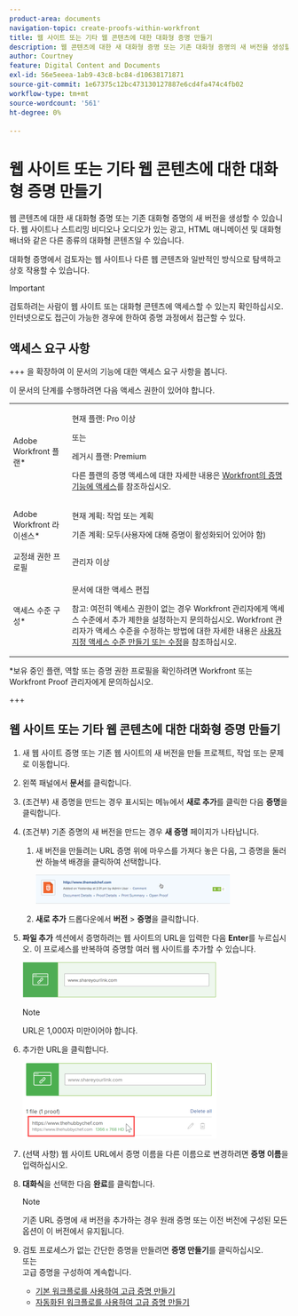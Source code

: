 ```yaml
---
product-area: documents
navigation-topic: create-proofs-within-workfront
title: 웹 사이트 또는 기타 웹 콘텐츠에 대한 대화형 증명 만들기
description: 웹 콘텐츠에 대한 새 대화형 증명 또는 기존 대화형 증명의 새 버전을 생성할 수 있습니다. 웹 사이트나 스트리밍 비디오나 오디오가 있는 광고, HTML 애니메이션 및 대화형 배너와 같은 다른 종류의 대화형 콘텐츠일 수 있습니다.
author: Courtney
feature: Digital Content and Documents
exl-id: 56e5eeea-1ab9-43c8-bc84-d10638171871
source-git-commit: 1e67375c12bc473130127887e6cd4fa474c4fb02
workflow-type: tm+mt
source-wordcount: '561'
ht-degree: 0%

---
```


# 웹 사이트 또는 기타 웹 콘텐츠에 대한 대화형 증명 만들기

웹 콘텐츠에 대한 새 대화형 증명 또는 기존 대화형 증명의 새 버전을 생성할 수 있습니다. 웹 사이트나 스트리밍 비디오나 오디오가 있는 광고, HTML 애니메이션 및 대화형 배너와 같은 다른 종류의 대화형 콘텐츠일 수 있습니다.

대화형 증명에서 검토자는 웹 사이트나 다른 웹 콘텐츠와 일반적인 방식으로 탐색하고 상호 작용할 수 있습니다.

>[!IMPORTANT]
>
>검토하려는 사람이 웹 사이트 또는 대화형 콘텐츠에 액세스할 수 있는지 확인하십시오. 인터넷으로도 접근이 가능한 경우에 한하여 증명 과정에서 접근할 수 있다.

## 액세스 요구 사항

+++ 을 확장하여 이 문서의 기능에 대한 액세스 요구 사항을 봅니다.

이 문서의 단계를 수행하려면 다음 액세스 권한이 있어야 합니다.

<table style="table-layout:auto"> 
 <col> 
 <col> 
 <tbody> 
  <tr> 
   <td role="rowheader">Adobe Workfront 플랜*</td> 
   <td> <p>현재 플랜: Pro 이상</p> <p>또는</p> <p>레거시 플랜: Premium</p> <p>다른 플랜의 증명 액세스에 대한 자세한 내용은 <a href="/help/quicksilver/administration-and-setup/manage-workfront/configure-proofing/access-to-proofing-functionality.md" class="MCXref xref">Workfront의 증명 기능에 액세스</a>를 참조하십시오.</p> </td> 
  </tr> 
  <tr> 
   <td role="rowheader">Adobe Workfront 라이센스*</td> 
   <td> <p>현재 계획: 작업 또는 계획</p> <p>기존 계획: 모두(사용자에 대해 증명이 활성화되어 있어야 함)</p> </td> 
  </tr> 
  <tr> 
   <td role="rowheader">교정쇄 권한 프로필 </td> 
   <td>관리자 이상</td> 
  </tr> 
  <tr> 
   <td role="rowheader">액세스 수준 구성*</td> 
   <td> <p>문서에 대한 액세스 편집</p> <p>참고: 여전히 액세스 권한이 없는 경우 Workfront 관리자에게 액세스 수준에서 추가 제한을 설정하는지 문의하십시오. Workfront 관리자가 액세스 수준을 수정하는 방법에 대한 자세한 내용은 <a href="../../../administration-and-setup/add-users/configure-and-grant-access/create-modify-access-levels.md" class="MCXref xref">사용자 지정 액세스 수준 만들기 또는 수정</a>을 참조하십시오.</p> </td> 
  </tr> 
 </tbody> 
</table>

&#42;보유 중인 플랜, 역할 또는 증명 권한 프로필을 확인하려면 Workfront 또는 Workfront Proof 관리자에게 문의하십시오.

+++

## 웹 사이트 또는 기타 웹 콘텐츠에 대한 대화형 증명 만들기

1. 새 웹 사이트 증명 또는 기존 웹 사이트의 새 버전을 만들 프로젝트, 작업 또는 문제로 이동합니다.
1. 왼쪽 패널에서 **문서**&#x200B;를 클릭합니다.
1. (조건부) 새 증명을 만드는 경우 표시되는 메뉴에서 **새로 추가**&#x200B;를 클릭한 다음 **증명**&#x200B;을 클릭합니다.

1. (조건부) 기존 증명의 새 버전을 만드는 경우 **새 증명** 페이지가 나타납니다.

   1. 새 버전을 만들려는 URL 증명 위에 마우스를 가져다 놓은 다음, 그 증명을 둘러싼 하늘색 배경을 클릭하여 선택합니다.

      ![Select_proof_by_selecting_light_blue_background.png](assets/select-proof-by-selecting-light-blue-background-350x52.png)


   1. **새로 추가** 드롭다운에서 **버전** > **증명**&#x200B;을 클릭합니다.

1. **파일 추가** 섹션에서 증명하려는 웹 사이트의 URL을 입력한 다음 **Enter**&#x200B;를 누르십시오.  이 프로세스를 반복하여 증명할 여러 웹 사이트를 추가할 수 있습니다.

   ![proof_website.png](assets/proof-website-350x65.png)


   >[!NOTE]
   >
   > URL은 1,000자 미만이어야 합니다.

1. 추가한 URL을 클릭합니다.

   ![URL 클릭](assets/click-url-350x137.png)

1. (선택 사항) 웹 사이트 URL에서 증명 이름을 다른 이름으로 변경하려면 **증명 이름**&#x200B;을 입력하십시오.
1. **대화식**&#x200B;을 선택한 다음 **완료**&#x200B;를 클릭합니다.

   >[!NOTE]
   >
   >기존 URL 증명에 새 버전을 추가하는 경우 원래 증명 또는 이전 버전에 구성된 모든 옵션이 이 버전에서 유지됩니다.

1. 검토 프로세스가 없는 간단한 증명을 만들려면 **증명 만들기**&#x200B;를 클릭하십시오.\
   또는\
   고급 증명을 구성하여 계속합니다.

   * [기본 워크플로를 사용하여 고급 증명 만들기](../../../review-and-approve-work/proofing/creating-proofs-within-workfront/configure-basic-proof-workflow.md)
   * [자동화된 워크플로를 사용하여 고급 증명 만들기](../../../review-and-approve-work/proofing/creating-proofs-within-workfront/create-automated-proof-workflow.md)
